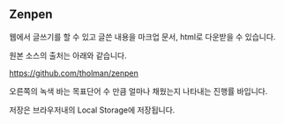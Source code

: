 ## Zenpen


웹에서 글쓰기를 할 수 있고 글쓴 내용을 마크업 문서, html로 다운받을 수 있습니다.

원본 소스의 출처는 아래와 같습니다.

https://github.com/tholman/zenpen

오른쪽의 녹색 바는 목표단어 수 만큼 얼마나 채웠는지 나타내는 진행률 바입니다.

저장은 브라우저내의 Local Storage에 저장됩니다.

